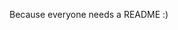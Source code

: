 Because everyone needs a README :)

<!---
OwenC-CL/OwenC-CL is a ✨ special ✨ repository because its `README.md` (this file) appears on your GitHub profile.
You can click the Preview link to take a look at your changes.
--->

